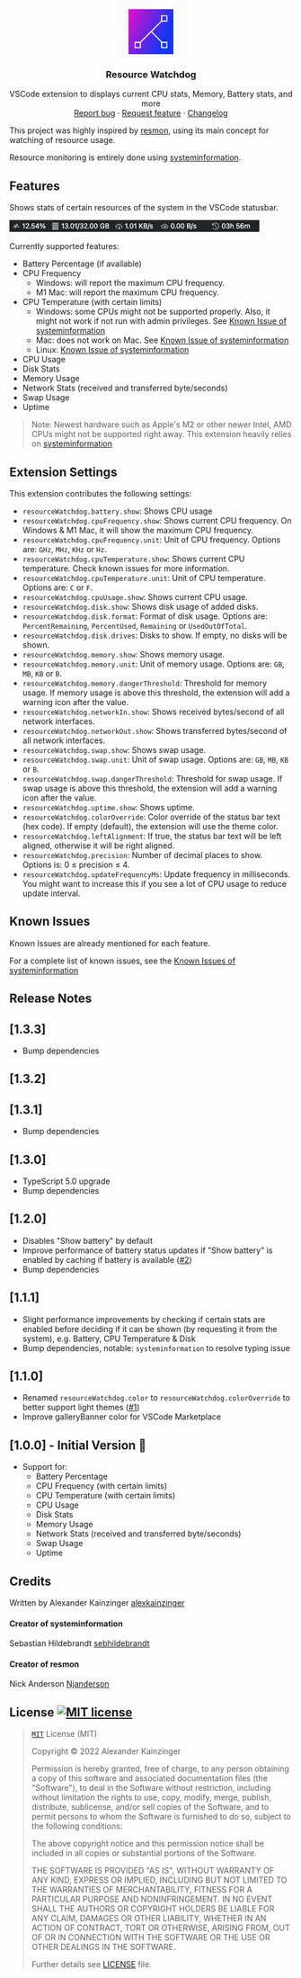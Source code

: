 <div align="center">
  <a href="https://github.com/alexkainzinger/resource-watchdog">
    <img src="images/logo.png" alt="Logo" width="80" height="80">
  </a>

  <h3 align="center">Resource Watchdog</h3>

  <p align="center">
  VSCode extension to displays current CPU stats, Memory, Battery stats, and more
  <br>
  <a href="https://github.com/alexkainzinger/resource-watchdog/issues/new">Report bug</a>
  ·
  <a href="https://github.com/alexkainzinger/resource-watchdog/issues/new">Request feature</a>
  ·
  <a href="https://github.com/alexkainzinger/resource-watchdog/blob/main/CHANGELOG.md">Changelog</a>
</p>
</div>

This project was highly inspired by [resmon](https://github.com/Njanderson/resmon), using its main concept for watching of resource usage.

Resource monitoring is entirely done using [systeminformation](https://github.com/sebhildebrandt/systeminformation).

## Features

Shows stats of certain resources of the system in the VSCode statusbar.

![Example](images/example.png)

Currently supported features:
- Battery Percentage (if available)
- CPU Frequency
  - Windows: will report the maximum CPU frequency.
  - M1 Mac: will report the maximum CPU frequency.
- CPU Temperature (with certain limits)
  - Windows: some CPUs might not be supported properly. Also, it might not work if not run with admin privileges. See [Known Issue of systeminformation](https://github.com/sebhildebrandt/systeminformation#windows-temperature-battery-)
  - Mac: does not work on Mac. See [Known Issue of systeminformation](https://github.com/sebhildebrandt/systeminformation#macos---temperature-sensor)
  - Linux: [Known Issue of systeminformation](https://github.com/sebhildebrandt/systeminformation#linux-temperature)
- CPU Usage
- Disk Stats
- Memory Usage
- Network Stats (received and transferred byte/seconds)
- Swap Usage
- Uptime


> Note: Newest hardware such as Apple's M2 or other newer Intel, AMD CPUs might not be supported right away. This extension heavily relies on [systeminformation](https://github.com/sebhildebrandt/systeminformation)

## Extension Settings

This extension contributes the following settings:

* `resourceWatchdog.battery.show`: Shows CPU usage
* `resourceWatchdog.cpuFrequency.show`: Shows current CPU frequency. On Windows & M1 Mac, it will show the maximum CPU frequency.
* `resourceWatchdog.cpuFrequency.unit`: Unit of CPU frequency. Options are: `GHz`, `MHz`, `KHz` or `Hz`.
* `resourceWatchdog.cpuTemperature.show`: Shows current CPU temperature. Check known issues for more information.
* `resourceWatchdog.cpuTemperature.unit`: Unit of CPU temperature. Options are: `C` or `F`.
* `resourceWatchdog.cpuUsage.show`: Shows current CPU usage.
* `resourceWatchdog.disk.show`: Shows disk usage of added disks.
* `resourceWatchdog.disk.format`: Format of disk usage. Options are: `PercentRemaining`, `PercentUsed`, `Remaining` or `UsedOutOfTotal`.
* `resourceWatchdog.disk.drives`: Disks to show. If empty, no disks will be shown.
* `resourceWatchdog.memory.show`: Shows memory usage.
* `resourceWatchdog.memory.unit`: Unit of memory usage. Options are: `GB`, `MB`, `KB` or `B`.
* `resourceWatchdog.memory.dangerThreshold`: Threshold for memory usage. If memory usage is above this threshold, the extension will add a warning icon after the value.
* `resourceWatchdog.networkIn.show`: Shows received bytes/second of all network interfaces.
* `resourceWatchdog.networkOut.show`: Shows transferred bytes/second of all network interfaces.
* `resourceWatchdog.swap.show`: Shows swap usage.
* `resourceWatchdog.swap.unit`: Unit of swap usage. Options are: `GB`, `MB`, `KB` or `B`.
* `resourceWatchdog.swap.dangerThreshold`: Threshold for swap usage. If swap usage is above this threshold, the extension will add a warning icon after the value.
* `resourceWatchdog.uptime.show`: Shows uptime.
* `resourceWatchdog.colorOverride`: Color override of the status bar text (hex code). If empty (default), the extension will use the theme color.
* `resourceWatchdog.leftAlignment`: If true, the status bar text will be left aligned, otherwise it will be right aligned.
* `resourceWatchdog.precision`: Number of decimal places to show. Options is: 0 ≤ precision ≤ 4.
* `resourceWatchdog.updateFrequencyMs`: Update frequency in milliseconds. You might want to increase this if you see a lot of CPU usage to reduce update interval.

## Known Issues

Known Issues are already mentioned for each feature. 

For a complete list of known issues, see the [Known Issues of systeminformation](https://github.com/sebhildebrandt/systeminformation#known-issues)


## Release Notes

## [1.3.3]
- Bump dependencies

## [1.3.2]

## [1.3.1]
- Bump dependencies

## [1.3.0]
- TypeScript 5.0 upgrade
- Bump dependencies

## [1.2.0]
- Disables "Show battery" by default
- Improve performance of battery status updates if "Show battery" is enabled by caching if battery is available ([#2](https://github.com/alexkainzinger/resource-watchdog/issues/2))
- Bump dependencies

## [1.1.1]
- Slight performance improvements by checking if certain stats are enabled before deciding if it can be shown (by requesting it from the system), e.g. Battery, CPU Temperature & Disk
- Bump dependencies, notable: `systeminformation` to resolve typing issue

## [1.1.0]
- Renamed `resourceWatchdog.color` to `resourceWatchdog.colorOverride` to better support light themes ([#1](https://github.com/alexkainzinger/resource-watchdog/issues/1))
- Improve galleryBanner color for VSCode Marketplace

## [1.0.0] - Initial Version 🎉

- Support for:
  - Battery Percentage
  - CPU Frequency (with certain limits)
  - CPU Temperature (with certain limits)
  - CPU Usage
  - Disk Stats
  - Memory Usage
  - Network Stats (received and transferred byte/seconds)
  - Swap Usage
  - Uptime

## Credits

Written by Alexander Kainzinger [alexkainzinger](https://github.com/alexkainzinger)

#### Creator of systeminformation

Sebastian Hildebrandt [sebhildebrandt](https://github.com/sebhildebrandt)

#### Creator of resmon

Nick Anderson [Njanderson](https://github.com/Njanderson)


## License [![MIT license][license-img]][license-url]

>[`MIT`][license-url] License (MIT)
>
>Copyright &copy; 2022 Alexander Kainzinger
>
>Permission is hereby granted, free of charge, to any person obtaining a copy
>of this software and associated documentation files (the "Software"), to deal
>in the Software without restriction, including without limitation the rights
>to use, copy, modify, merge, publish, distribute, sublicense, and/or sell
>copies of the Software, and to permit persons to whom the Software is
>furnished to do so, subject to the following conditions:
>
>The above copyright notice and this permission notice shall be included in
>all copies or substantial portions of the Software.
>
>THE SOFTWARE IS PROVIDED "AS IS", WITHOUT WARRANTY OF ANY KIND, EXPRESS OR
>IMPLIED, INCLUDING BUT NOT LIMITED TO THE WARRANTIES OF MERCHANTABILITY,
>FITNESS FOR A PARTICULAR PURPOSE AND NONINFRINGEMENT. IN NO EVENT SHALL THE
>AUTHORS OR COPYRIGHT HOLDERS BE LIABLE FOR ANY CLAIM, DAMAGES OR OTHER
>LIABILITY, WHETHER IN AN ACTION OF CONTRACT, TORT OR OTHERWISE, ARISING FROM,
>OUT OF OR IN CONNECTION WITH THE SOFTWARE OR THE USE OR OTHER DEALINGS IN
>THE SOFTWARE.
>
>Further details see [LICENSE](LICENSE) file.

[license-url]: https://github.com/alexkainzinger/resource-watchdog/blob/main/LICENSE
[license-img]: https://img.shields.io/badge/license-MIT-blue.svg?style=flat-square